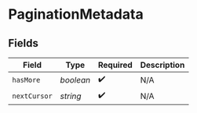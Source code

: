 # PaginationMetadata


## Fields

| Field              | Type               | Required           | Description        |
| ------------------ | ------------------ | ------------------ | ------------------ |
| `hasMore`          | *boolean*          | :heavy_check_mark: | N/A                |
| `nextCursor`       | *string*           | :heavy_check_mark: | N/A                |
